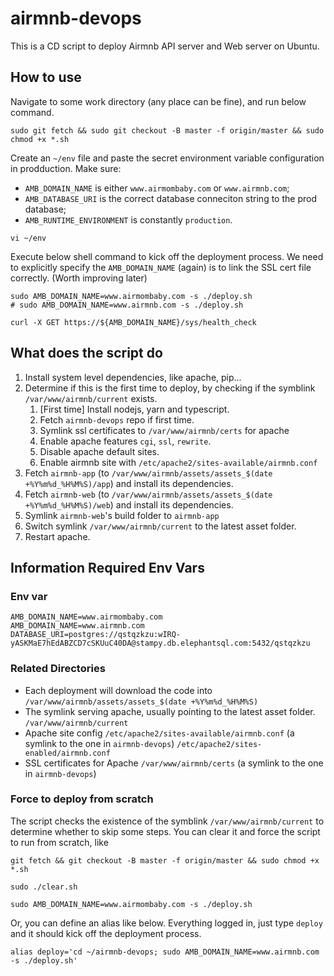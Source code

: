 # airmnb-devops

This is a CD script to deploy Airmnb API server and Web server on Ubuntu.

## How to use
Navigate to some work directory (any place can be fine), and run below command.
```
sudo git fetch && sudo git checkout -B master -f origin/master && sudo chmod +x *.sh
```

Create an `~/env` file and paste the secret environment variable configuration in prodduction. 
Make sure:
- `AMB_DOMAIN_NAME` is either `www.airmombaby.com` or `www.airmnb.com`;
- `AMB_DATABASE_URI` is the correct database conneciton string to the prod database;
- `AMB_RUNTIME_ENVIRONMENT` is constantly `production`.
```
vi ~/env 
```

Execute below shell command to kick off the deployment process. We need to explicitly specify the `AMB_DOMAIN_NAME` (again) is to link the SSL cert file correctly. (Worth improving later)
```
sudo AMB_DOMAIN_NAME=www.airmombaby.com -s ./deploy.sh
# sudo AMB_DOMAIN_NAME=www.airmnb.com -s ./deploy.sh

curl -X GET https://${AMB_DOMAIN_NAME}/sys/health_check
```

## What does the script do
1. Install system level dependencies, like apache, pip...
2. Determine if this is the first time to deploy, by checking if the symblink `/var/www/airmnb/current` exists.
    1. [First time] Install nodejs, yarn and typescript.
    2. Fetch `airmnb-devops` repo if first time.
    3. Symlink ssl certificates to `/var/www/airmnb/certs` for apache
    4. Enable apache features `cgi`, `ssl`, `rewrite`.
    5. Disable apache default sites.
    6. Enable airmnb site with `/etc/apache2/sites-available/airmnb.conf`
3. Fetch `airmnb-app` (to `/var/www/airmnb/assets/assets_$(date +%Y%m%d_%H%M%S)/app`) and install its dependencies.
4. Fetch `airmnb-web` (to `/var/www/airmnb/assets/assets_$(date +%Y%m%d_%H%M%S)/web`) and install its dependencies.
5. Symlink `airmnb-web`'s build folder to `airmnb-app`
6. Switch symlink `/var/www/airmnb/current` to the latest asset folder.
7. Restart apache.

## Information Required Env Vars

### Env var

```
AMB_DOMAIN_NAME=www.airmombaby.com
AMB_DOMAIN_NAME=www.airmnb.com
DATABASE_URI=postgres://qstqzkzu:wIRQ-yASKMaE7hEdABZCD7cSKUuC40DA@stampy.db.elephantsql.com:5432/qstqzkzu
```

### Related Directories

* Each deployment will download the code into
  `/var/www/airmnb/assets/assets_$(date +%Y%m%d_%H%M%S)`
* The symlink serving apache, usually pointing to the latest asset folder.
  `/var/www/airmnb/current`
* Apache site config
  `/etc/apache2/sites-available/airmnb.conf` (a symlink to the one in `airmnb-devops`)
  `/etc/apache2/sites-enabled/airmnb.conf`
* SSL certificates for Apache
  `/var/www/airmnb/certs` (a symlink to the one in `airmnb-devops`)

### Force to deploy from scratch
The script checks the existence of the symblink `/var/www/airmnb/current` to determine whether to skip some steps. You can clear it and force the script to run from scratch, like

```
git fetch && git checkout -B master -f origin/master && sudo chmod +x *.sh

sudo ./clear.sh

sudo AMB_DOMAIN_NAME=www.airmombaby.com -s ./deploy.sh
```
Or, you can define an alias like below. Everything logged in, just type `deploy` and it should kick off the deployment process.
```
alias deploy='cd ~/airmnb-devops; sudo AMB_DOMAIN_NAME=www.airmnb.com -s ./deploy.sh'
```
